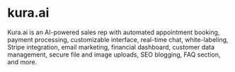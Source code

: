 # kura.ai
Kura.ai is an AI-powered sales rep with automated appointment booking, payment processing, customizable interface, real-time chat, white-labeling, Stripe integration, email marketing, financial dashboard, customer data management, secure file and image uploads, SEO blogging, FAQ section, and more.
